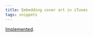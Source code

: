 ```yaml
---
title: Embedding cover art in iTunes
tags: snippets
---
```


[Implemented](http://wincent.dev/a/support/bugs/show_bug.cgi?id=8).
